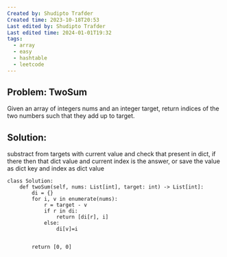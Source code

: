 ```yaml
---
Created by: Shudipto Trafder
Created time: 2023-10-18T20:53
Last edited by: Shudipto Trafder
Last edited time: 2024-01-01T19:32
tags:
  - array
  - easy
  - hashtable
  - leetcode
---
```

## Problem: TwoSum

Given an array of integers nums and an integer target, return indices of the two numbers such that they add up to target.

## Solution:

substract from targets with current value and check that present in dict, if there then that dict value and current index is the answer, or save the value as dict key and index as dict value

```Plain
class Solution:
    def twoSum(self, nums: List[int], target: int) -> List[int]:
        di = {}
        for i, v in enumerate(nums):
            r = target - v
            if r in di:
                return [di[r], i]
            else:
                di[v]=i


        return [0, 0]

```